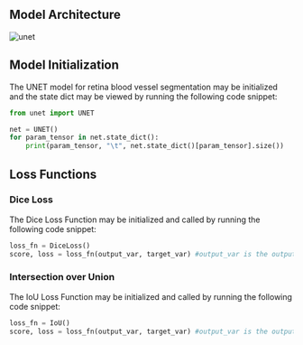 ## Model Architecture
![unet](https://user-images.githubusercontent.com/66861243/132897468-8004e34c-3637-4ced-8225-c1ad971b451b.png)

## Model Initialization
The UNET model for retina blood vessel segmentation may be initialized and the state dict may be viewed by running the following code snippet:

```python
from unet import UNET

net = UNET()
for param_tensor in net.state_dict():
    print(param_tensor, "\t", net.state_dict()[param_tensor].size())
```

## Loss Functions

### Dice Loss
The Dice Loss Function may be initialized and called by running the following code snippet:

```python
loss_fn = DiceLoss()
score, loss = loss_fn(output_var, target_var) #output_var is the output mask and target_var is the label
```
### Intersection over Union
The IoU Loss Function may be initialized and called by running the following code snippet:

```python
loss_fn = IoU()
score, loss = loss_fn(output_var, target_var) #output_var is the output mask and target_var is the label
```

